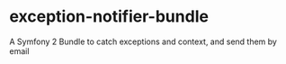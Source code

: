 exception-notifier-bundle
=========================

A Symfony 2 Bundle to catch exceptions and context, and send them by email
